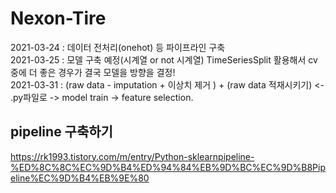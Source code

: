 # Nexon-Tire
2021-03-24 : 데이터 전처리(onehot) 등 파이프라인 구축  
2021-03-25 : 모델 구축 예정(시계열 or not 시계열) TimeSeriesSplit 활용해서 cv 중에 더 좋은 경우가 결국 모델을 방향을 결정!  
2021-03-31 : (raw data - imputation + 이상치 제거 ) + (raw data 적재시키기) <- .py파일로 -> model train -> feature selection.  
## pipeline 구축하기
https://rk1993.tistory.com/m/entry/Python-sklearnpipeline-%ED%8C%8C%EC%9D%B4%ED%94%84%EB%9D%BC%EC%9D%B8Pipeline%EC%9D%B4%EB%9E%80
